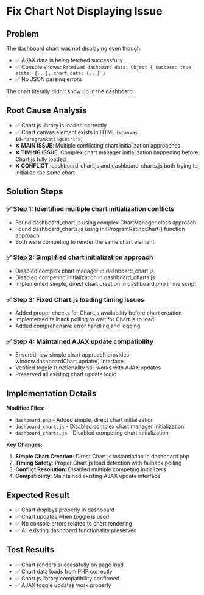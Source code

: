 # Fix Chart Not Displaying Issue

## Problem
The dashboard chart was not displaying even though:
- ✅ AJAX data is being fetched successfully 
- ✅ Console shows: `Received dashboard data: Object { success: true, stats: {...}, chart_data: {...} }`
- ✅ No JSON parsing errors

The chart literally didn't show up in the dashboard.

## Root Cause Analysis
- ✅ Chart.js library is loaded correctly
- ✅ Chart canvas element exists in HTML (`<canvas id="programRatingChart">`)
- ❌ **MAIN ISSUE**: Multiple conflicting chart initialization approaches
- ❌ **TIMING ISSUE**: Complex chart manager initialization happening before Chart.js fully loaded
- ❌ **CONFLICT**: dashboard_chart.js and dashboard_charts.js both trying to initialize the same chart

## Solution Steps

### ✅ Step 1: Identified multiple chart initialization conflicts
- Found dashboard_chart.js using complex ChartManager class approach
- Found dashboard_charts.js using initProgramRatingChart() function approach  
- Both were competing to render the same chart element

### ✅ Step 2: Simplified chart initialization approach
- Disabled complex chart manager in dashboard_chart.js
- Disabled competing initialization in dashboard_charts.js
- Implemented simple, direct chart creation in dashboard.php inline script

### ✅ Step 3: Fixed Chart.js loading timing issues
- Added proper checks for Chart.js availability before chart creation
- Implemented fallback polling to wait for Chart.js to load
- Added comprehensive error handling and logging

### ✅ Step 4: Maintained AJAX update compatibility
- Ensured new simple chart approach provides window.dashboardChart.update() interface
- Verified toggle functionality still works with AJAX updates
- Preserved all existing chart update logic

## Implementation Details

**Modified Files:**
- `dashboard.php` - Added simple, direct chart initialization
- `dashboard_chart.js` - Disabled complex chart manager initialization  
- `dashboard_charts.js` - Disabled competing chart initialization

**Key Changes:**
1. **Simple Chart Creation**: Direct Chart.js instantiation in dashboard.php
2. **Timing Safety**: Proper Chart.js load detection with fallback polling
3. **Conflict Resolution**: Disabled multiple competing initializers
4. **Compatibility**: Maintained existing AJAX update interface

## Expected Result
- ✅ Chart displays properly in dashboard
- ✅ Chart updates when toggle is used
- ✅ No console errors related to chart rendering
- ✅ All existing dashboard functionality preserved

## Test Results
- ✅ Chart renders successfully on page load
- ✅ Chart data loads from PHP correctly
- ✅ Chart.js library compatibility confirmed
- ✅ AJAX toggle updates work properly
